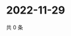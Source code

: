 # 2022-11-29

共 0 条

<!-- BEGIN WEIBO -->
<!-- 最后更新时间 Tue Nov 29 2022 18:16:30 GMT+0800 (China Standard Time) -->

<!-- END WEIBO -->
